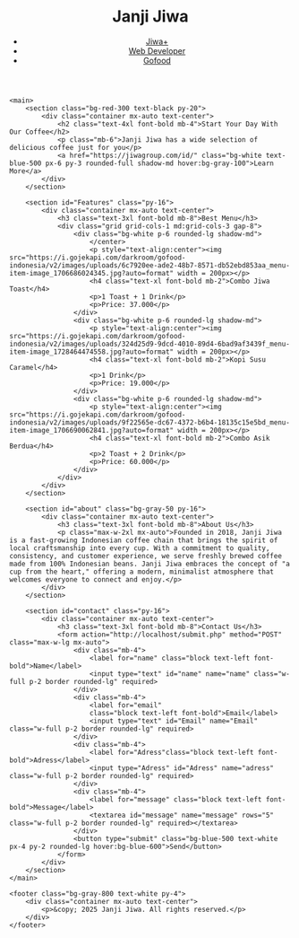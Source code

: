 <html lang="en">
<head>
    <meta charset="UTF-8" />
    <meta name="viewport" content="width=device-width, initial-scale=1.0" />
    <script src="https://cdn.jsdelivr.net/npm/@tailwindcss/browser@4"></script>
</head>
<body class="bg-yellow-100">
    <header class="bg-yellow shadow-md">
        <div class="container mx-auto px-4 py-4 flex justify-between items-center">
            <h1 class="text-xl font-bold text-gray-800">Janji Jiwa</h1>
            <nav>
                <ul class="flex space-x-4">
                    <li><a href="https://jiwagroup.com/id/jiwaplus">Jiwa+</a></li>
                    <li><a href="https://audykawai.github.io/my-biodata/" class="text-black-600 hover:text-black-600">Web Developer</a></li>
                    <li><a href="https://gofood.co.id/id/surabaya/restaurant/kopi-janji-jiwa-jiwa-toast-barata-jaya-7ba0717d-519d-44cb-a761-e363d163d409" class="text-Black-600 hover:text-blue-500">Gofood</a></li>
                </ul>
            </nav>
        </div>
    </header>

    <main>
        <section class="bg-red-300 text-black py-20">
            <div class="container mx-auto text-center">
                <h2 class="text-4xl font-bold mb-4">Start Your Day With Our Coffee</h2>
                <p class="mb-6">Janji Jiwa has a wide selection of delicious coffee just for you</p>
                <a href="https://jiwagroup.com/id/" class="bg-white text-blue-500 px-6 py-3 rounded-full shadow-md hover:bg-gray-100">Learn More</a>
            </div>
        </section>

        <section id="Features" class="py-16">
            <div class="container mx-auto text-center">
                <h3 class="text-3xl font-bold mb-8">Best Menu</h3>
                <div class="grid grid-cols-1 md:grid-cols-3 gap-8">
                    <div class="bg-white p-6 rounded-lg shadow-md">
                        </center>
                        <p style="text-align:center"><img src="https://i.gojekapi.com/darkroom/gofood-indonesia/v2/images/uploads/6c7920ee-ade2-48b7-8571-db52ebd853aa_menu-item-image_1706686024345.jpg?auto=format" width = 200px></p>
                        <h4 class="text-xl font-bold mb-2">Combo Jiwa Toast</h4>
                        <p>1 Toast + 1 Drink</p>
                        <p>Price: 37.000</p>
                    </div>
                    <div class="bg-white p-6 rounded-lg shadow-md">
                        <p style="text-align:center"><img src="https://i.gojekapi.com/darkroom/gofood-indonesia/v2/images/uploads/324d25d9-9dcd-4010-89d4-6bad9af3439f_menu-item-image_1728464474558.jpg?auto=format" width = 200px></p>
                        <h4 class="text-xl font-bold mb-2">Kopi Susu Caramel</h4>
                        <p>1 Drink</p>
                        <p>Price: 19.000</p>
                    </div>
                    <div class="bg-white p-6 rounded-lg shadow-md">
                        <p style="text-align:center"><img src="https://i.gojekapi.com/darkroom/gofood-indonesia/v2/images/uploads/9f22565e-dc67-4372-b6b4-18135c15e5bd_menu-item-image_1706690062841.jpg?auto=format" width = 200px></p>
                        <h4 class="text-xl font-bold mb-2">Combo Asik Berdua</h4>
                        <p>2 Toast + 2 Drink</p>
                        <p>Price: 60.000</p>
                    </div>
                </div>
            </div>
        </section>

        <section id="about" class="bg-gray-50 py-16">
            <div class="container mx-auto text-center">
                <h3 class="text-3xl font-bold mb-8">About Us</h3>
                <p class="max-w-2xl mx-auto">Founded in 2018, Janji Jiwa is a fast-growing Indonesian coffee chain that brings the spirit of local craftsmanship into every cup. With a commitment to quality, consistency, and customer experience, we serve freshly brewed coffee made from 100% Indonesian beans. Janji Jiwa embraces the concept of "a cup from the heart," offering a modern, minimalist atmosphere that welcomes everyone to connect and enjoy.</p>
            </div>
        </section>

        <section id="contact" class="py-16">
            <div class="container mx-auto text-center">
                <h3 class="text-3xl font-bold mb-8">Contact Us</h3>
                <form action="http://localhost/submit.php" method="POST" class="max-w-lg mx-auto">
                    <div class="mb-4">
                        <label for="name" class="block text-left font-bold">Name</label>
                        <input type="text" id="name" name="name" class="w-full p-2 border rounded-lg" required>
                    </div>
                    <div class="mb-4">
                        <label for="email"
                        class="block text-left font-bold">Email</label>
                        <input type="text" id="Email" name="Email" class="w-full p-2 border rounded-lg" required>
                    </div>
                    <div class="mb-4">
                        <label for="Adress"class="block text-left font-bold">Adress</label>
                        <input type="Adress" id="Adress" name="adress" class="w-full p-2 border rounded-lg" required>
                    </div>
                    <div class="mb-4">
                        <label for="message" class="block text-left font-bold">Message</label>
                        <textarea id="message" name="message" rows="5" class="w-full p-2 border rounded-lg" required></textarea>
                    </div>
                    <button type="submit" class="bg-blue-500 text-white px-4 py-2 rounded-lg hover:bg-blue-600">Send</button>
                </form>
            </div>
        </section>
    </main>

    <footer class="bg-gray-800 text-white py-4">
        <div class="container mx-auto text-center">
            <p>&copy; 2025 Janji Jiwa. All rights reserved.</p>
        </div>
    </footer>
</body>
</html>
